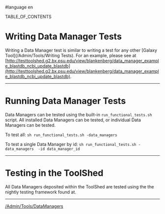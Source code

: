 
#language en

TABLE_OF_CONTENTS

# Writing Data Manager Tests

Writing a Data Manager test is similar to writing a test for any other [Galaxy Tool](/Admin/Tools/Writing Tests). For an example, please see at [http://testtoolshed.g2.bx.psu.edu/view/blankenberg/data_manager_example_blastdb_ncbi_update_blastdb](http://testtoolshed.g2.bx.psu.edu/view/blankenberg/data_manager_example_blastdb_ncbi_update_blastdb). 

----
# Running Data Manager Tests

Data Managers can be tested using the built-in `run_functional_tests.sh` script. All installed Data Managers can be tested, or individual Data Managers can be tested.

To test all:
``` sh run_functional_tests.sh -data_managers ```


To test a single Data Manager by id:
``` sh run_functional_tests.sh -data_managers  -id data_manager_id ```


----

# Testing in the ToolShed

All Data Managers deposited within the ToolShed are tested using the the nightly testing framework found at. 

----

[/Admin/Tools/DataManagers](/Admin/Tools/DataManagers)
